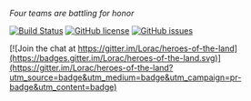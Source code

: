 *Four teams are battling for honor*

[![Build Status](	https://img.shields.io/travis/Lorac/heroes-of-the-land/master.svg?style=flat-square)](https://travis-ci.org/Lorac/heroes-of-the-land)
[![GitHub license](https://img.shields.io/github/license/mashape/apistatus.svg?style=flat-square)]()
[![GitHub issues](https://img.shields.io/github/issues/Lorac/heroes-of-the-land.svg?style=flat-square)](https://github.com/Lorac/heroes-of-the-land/)


[![Join the chat at https://gitter.im/Lorac/heroes-of-the-land](https://badges.gitter.im/Lorac/heroes-of-the-land.svg)](https://gitter.im/Lorac/heroes-of-the-land?utm_source=badge&utm_medium=badge&utm_campaign=pr-badge&utm_content=badge)